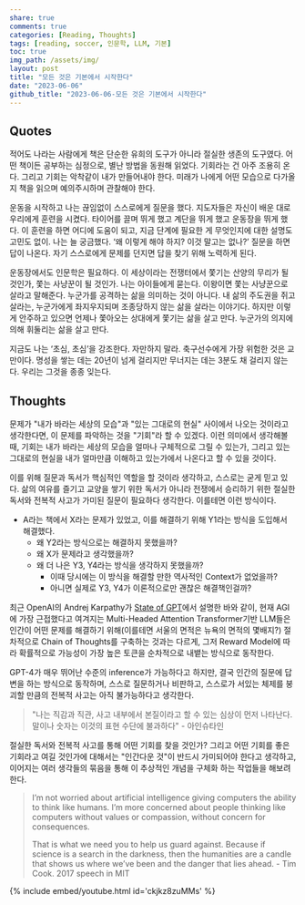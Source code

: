 ```yaml
---  
share: true  
comments: true  
categories: [Reading, Thoughts]  
tags: [reading, soccer, 인문학, LLM, 기본]  
toc: true  
img_path: /assets/img/  
layout: post  
title: "모든 것은 기본에서 시작한다"  
date: "2023-06-06"  
github_title: "2023-06-06-모든 것은 기본에서 시작한다"  
---  
```

  
  
## Quotes  
  
적어도 나라는 사람에게 책은 단순한 유희의 도구가 아니라 절실한 생존의 도구였다. 어떤 책이든 공부하는 심정으로, 별난 방법을 동원해 읽었다. 기회라는 건 아주 조용히 온다. 그리고 기회는 악착같이 내가 만들어내야 한다. 미래가 나에게 어떤 모습으로 다가올지 책을 읽으며 예의주시하며 관찰해야 한다.  
  
운동을 시작하고 나는 끊임없이 스스로에게 질문을 했다. 지도자들은 자신이 배운 대로 우리에게 훈련을 시켰다. 타이어를 끌며 뛰게 했고 계단을 뛰게 했고 운동장을 뛰게 했다. 이 훈련을 하면 어디에 도움이 되고, 지금 단계에 필요한 게 무엇인지에 대한 설명도 고민도 없이. 나는 늘 궁금했다. ‘왜 이렇게 해야 하지? 이것 말고는 없나?’ 질문을 하면 답이 나온다. 자기 스스로에게 문제를 던지면 답을 찾기 위해 노력하게 된다.    
  
운동장에서도 인문학은 필요하다. 이 세상이라는 전쟁터에서 쫓기는 산양의 무리가 될 것인가, 쫓는 사냥꾼이 될 것인가. 나는 아이들에게 묻는다. 이왕이면 쫓는 사냥꾼으로 살라고 말해준다. 누군가를 공격하는 삶을 의미하는 것이 아니다. 내 삶의 주도권을 쥐고 살라는, 누군가에게 좌지우지되며 조종당하지 않는 삶을 살라는 이야기다. 하지만 이렇게 안주하고 있으면 언제나 쫓아오는 상대에게 쫓기는 삶을 살고 만다. 누군가의 의지에 의해 휘둘리는 삶을 살고 만다.  
      
지금도 나는 ‘초심, 초심’을 강조한다. 자만하지 말라. 축구선수에게 가장 위험한 것은 교만이다. 명성을 쌓는 데는 20년이 넘게 걸리지만 무너지는 데는 3분도 채 걸리지 않는다. 우리는 그것을 종종 잊는다.    
  
  
## Thoughts  
  
문제가 "내가 바라는 세상의 모습"과 "있는 그대로의 현실" 사이에서 나오는 것이라고 생각한다면, 이 문제를 파악하는 것을 "기회"라 할 수 있겠다. 이런 의미에서 생각해볼 때, 기회는 내가 바라는 세상의 모습을 얼마나 구체적으로 그릴 수 있는가, 그리고 있는 그대로의 현실을 내가 얼마만큼 이해하고 있는가에서 나온다고 할 수 있을 것이다.  
  
이를 위해 질문과 독서가 핵심적인 역할을 할 것이라 생각하고, 스스로는 굳게 믿고 있다. 삶의 여유를 즐기고 교양을 쌓기 위한 독서가 아니라 전쟁에서 승리하기 위한 절실한 독서와 전복적 사고가 가미된 질문이 필요하다 생각한다. 이를테면 이런 방식이다.  
  
- A라는 책에서 X라는 문제가 있었고, 이를 해결하기 위해 Y1라는 방식을 도입해서 해결했다.  
	- 왜 Y2라는 방식으로는 해결하지 못했을까?  
	- 왜 X가 문제라고 생각했을까?  
	- 왜 더 나은 Y3, Y4라는 방식을 생각하지 못했을까?  
		- 이때 당시에는 이 방식을 해결할 만한 역사적인 Context가 없었을까?  
		- 아니면 실제로 Y3, Y4가 이론적으로만 괜찮은 해결책인걸까?  
  
최근 OpenAI의 Andrej Karpathy가 [State of GPT](https://build.microsoft.com/en-US/sessions/db3f4859-cd30-4445-a0cd-553c3304f8e2)에서 설명한 바와 같이, 현재 AGI에 가장 근접했다고 여겨지는 Multi-Headed Attention Transformer기반 LLM들은 인간이 어떤 문제를 해결하기 위해(이를테면 서울의 면적은 뉴욕의 면적의 몇배지?) 절차적으로 Chain of Thoughts를 구축하는 것과는 다르게, 그저 Reward Model에 따라 확률적으로 가능성이 가장 높은 토큰을 순차적으로 내뱉는 방식으로 동작한다.   
  
GPT-4가 매우 뛰어난 수준의 inference가 가능하다고 하지만, 결국 인간의 질문에 답변을 하는 방식으로 동작하며, 스스로 질문하거나 비판하고, 스스로가 서있는 체제를 붕괴할 만큼의 전복적 사고는 아직 불가능하다고 생각한다.   
  
> "나는 직감과 직관, 사고 내부에서 본질이라고 할 수 있는 심상이 먼저 나타난다. 말이나 숫자는 이것의 표현 수단에 불과하다" - 아인슈타인  
  
절실한 독서와 전복적 사고를 통해 어떤 기회를 찾을 것인가? 그리고 어떤 기회를 좋은 기회라고 여길 것인가에 대해서는 "인간다운 것"이 반드시 가미되어야 한다고 생각하고, 이어지는 여러 생각들의 묶음을 통해 이 추상적인 개념을 구체화 하는 작업들을 해보려 한다.   
  
>I’m not worried about artificial intelligence giving computers the ability to think like humans. I’m more concerned about people thinking like computers without values or compassion, without concern for consequences.   
>  
>That is what we need you to help us guard against. Because if science is a search in the darkness, then the humanities are a candle that shows us where we’ve been and the danger that lies ahead. - Tim Cook. 2017 speech in MIT  
  
  
{% include embed/youtube.html id='ckjkz8zuMMs' %}